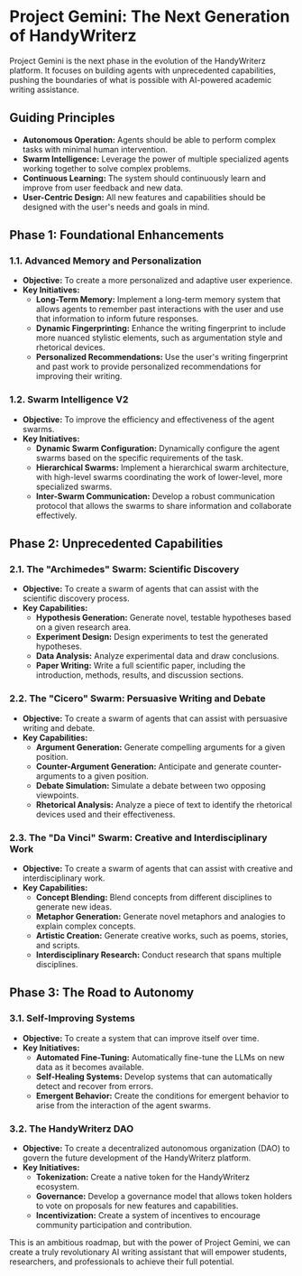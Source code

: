 # Project Gemini: The Next Generation of HandyWriterz

Project Gemini is the next phase in the evolution of the HandyWriterz platform. It focuses on building agents with unprecedented capabilities, pushing the boundaries of what is possible with AI-powered academic writing assistance.

## Guiding Principles

*   **Autonomous Operation:** Agents should be able to perform complex tasks with minimal human intervention.
*   **Swarm Intelligence:** Leverage the power of multiple specialized agents working together to solve complex problems.
*   **Continuous Learning:** The system should continuously learn and improve from user feedback and new data.
*   **User-Centric Design:** All new features and capabilities should be designed with the user's needs and goals in mind.

## Phase 1: Foundational Enhancements

### 1.1. Advanced Memory and Personalization

*   **Objective:** To create a more personalized and adaptive user experience.
*   **Key Initiatives:**
    *   **Long-Term Memory:** Implement a long-term memory system that allows agents to remember past interactions with the user and use that information to inform future responses.
    *   **Dynamic Fingerprinting:** Enhance the writing fingerprint to include more nuanced stylistic elements, such as argumentation style and rhetorical devices.
    *   **Personalized Recommendations:** Use the user's writing fingerprint and past work to provide personalized recommendations for improving their writing.

### 1.2. Swarm Intelligence V2

*   **Objective:** To improve the efficiency and effectiveness of the agent swarms.
*   **Key Initiatives:**
    *   **Dynamic Swarm Configuration:** Dynamically configure the agent swarms based on the specific requirements of the task.
    *   **Hierarchical Swarms:** Implement a hierarchical swarm architecture, with high-level swarms coordinating the work of lower-level, more specialized swarms.
    *   **Inter-Swarm Communication:** Develop a robust communication protocol that allows the swarms to share information and collaborate effectively.

## Phase 2: Unprecedented Capabilities

### 2.1. The "Archimedes" Swarm: Scientific Discovery

*   **Objective:** To create a swarm of agents that can assist with the scientific discovery process.
*   **Key Capabilities:**
    *   **Hypothesis Generation:** Generate novel, testable hypotheses based on a given research area.
    *   **Experiment Design:** Design experiments to test the generated hypotheses.
    *   **Data Analysis:** Analyze experimental data and draw conclusions.
    *   **Paper Writing:** Write a full scientific paper, including the introduction, methods, results, and discussion sections.

### 2.2. The "Cicero" Swarm: Persuasive Writing and Debate

*   **Objective:** To create a swarm of agents that can assist with persuasive writing and debate.
*   **Key Capabilities:**
    *   **Argument Generation:** Generate compelling arguments for a given position.
    *   **Counter-Argument Generation:** Anticipate and generate counter-arguments to a given position.
    *   **Debate Simulation:** Simulate a debate between two opposing viewpoints.
    *   **Rhetorical Analysis:** Analyze a piece of text to identify the rhetorical devices used and their effectiveness.

### 2.3. The "Da Vinci" Swarm: Creative and Interdisciplinary Work

*   **Objective:** To create a swarm of agents that can assist with creative and interdisciplinary work.
*   **Key Capabilities:**
    *   **Concept Blending:** Blend concepts from different disciplines to generate new ideas.
    *   **Metaphor Generation:** Generate novel metaphors and analogies to explain complex concepts.
    *   **Artistic Creation:** Generate creative works, such as poems, stories, and scripts.
    *   **Interdisciplinary Research:** Conduct research that spans multiple disciplines.

## Phase 3: The Road to Autonomy

### 3.1. Self-Improving Systems

*   **Objective:** To create a system that can improve itself over time.
*   **Key Initiatives:**
    *   **Automated Fine-Tuning:** Automatically fine-tune the LLMs on new data as it becomes available.
    *   **Self-Healing Systems:** Develop systems that can automatically detect and recover from errors.
    *   **Emergent Behavior:** Create the conditions for emergent behavior to arise from the interaction of the agent swarms.

### 3.2. The HandyWriterz DAO

*   **Objective:** To create a decentralized autonomous organization (DAO) to govern the future development of the HandyWriterz platform.
*   **Key Initiatives:**
    *   **Tokenization:** Create a native token for the HandyWriterz ecosystem.
    *   **Governance:** Develop a governance model that allows token holders to vote on proposals for new features and capabilities.
    *   **Incentivization:** Create a system of incentives to encourage community participation and contribution.

This is an ambitious roadmap, but with the power of Project Gemini, we can create a truly revolutionary AI writing assistant that will empower students, researchers, and professionals to achieve their full potential.